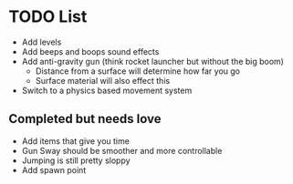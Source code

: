 # TODO List 


 * Add levels 
 * Add beeps and boops sound effects 
 * Add anti-gravity gun (think rocket launcher but without the big boom)
    * Distance from a surface will determine how far you go 
    * Surface material will also effect this
 * Switch to a physics based movement system 

## Completed but needs love

 * Add items that give you time
 * Gun Sway should be smoother and more controllable
 * Jumping is still pretty sloppy 
 * Add spawn point